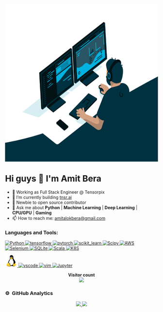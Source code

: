 <p align="center">

   <img align="center" alt="GIF" src="https://github.com/manojuppala/manojuppala/blob/master/assets/code.gif?raw=true" width="750" height="520" />
  
</p>

# Hi guys 👋  I'm Amit Bera





- 🔭 Working as Full Stack Engineer @ Tensorpix
- 🌱 I’m currently building <a href="https://tnsr.ai/" target="_blank">tnsr.ai</a>
- 👯 Newbie to open source contributor
- 💬 Ask me about **Python** | **Machine Learning** | **Deep Learning** | **CPU/GPU**  | **Gaming**
- 📫 How to reach me: amitalokbera@gmail.com


<h3 align="left">Languages and Tools:</h3>
<p align="left"> 
 <a href="https://www.python.org/" target="_blank"> <img src="https://www.vectorlogo.zone/logos/python/python-icon.svg" alt="Python" width="40" height="40"/> </a>
<a href="https://www.tensorflow.org" target="_blank"> <img src="https://www.vectorlogo.zone/logos/tensorflow/tensorflow-icon.svg" alt="tensorflow" width="40" height="40"/> </a> 
<a href="https://pytorch.org/" target="_blank"> <img src="https://www.vectorlogo.zone/logos/pytorch/pytorch-icon.svg" alt="pytorch" width="40" height="40"/> </a>
<a href="https://scikit-learn.org/" target="_blank"> <img src="https://github.com/scikit-learn/scikit-learn/blob/main/doc/logos/scikit-learn-logo-thumb.png" alt="scikit_learn" width="60" height="40"/> </a>
   <a href="https://scipy.org/" target="_blank"> <img src="https://github.com/simple-icons/simple-icons/blob/master/icons/scipy.svg" alt="Scipy" width="40" height="40"/> </a>
<a href="https://aws.amazon.com/" target="_blank"> <img src="https://www.vectorlogo.zone/logos/amazon_aws/amazon_aws-icon.svg" alt="AWS" width="40" height="40"/> </a>
<a href="https://www.selenium.dev/" target="_blank"> <img src="https://github.com/detain/svg-logos/blob/master/svg/selenium-logo.svg" alt="Selenium" width="40" height="40"/> </a>
<a href="https://www.sqlite.org/index.html" target="_blank"> <img src="https://www.vectorlogo.zone/logos/sqlite/sqlite-icon.svg" alt="SQLite" width="40" height="40"/> </a>
 <a href="https://www.scala-lang.org/" target="_blank"> <img src="https://www.vectorlogo.zone/logos/scala-lang/scala-lang-icon.svg" alt="Scala" width="40" height="40"/> </a>
   <a href="https://kubernetes.io/" target="_blank"> <img src="https://www.vectorlogo.zone/logos/kubernetes/kubernetes-icon.svg" alt="K8S" width="40" height="40"/> </a>
   
  
<p align="left"> 
<a href="https://www.linux.org/" target="_blank"> <img src="https://github.com/devicons/devicon/blob/master/icons/linux/linux-original.svg" alt="linux" width="40" height="40"/> </a> 
<a href="https://code.visualstudio.com/" target="_blank"> <img src="https://www.vectorlogo.zone/logos/visualstudio_code/visualstudio_code-icon.svg" alt="vscode" width="40" height="40"/> </a> 
<a href="https://www.vim.org/" target="_blank"> <img src="https://www.vectorlogo.zone/logos/vim/vim-icon.svg" alt="vim" width="40" height="40"/> </a> 
   <a href="https://jupyter.org/" target="_blank"> <img src="https://www.vectorlogo.zone/logos/jupyter/jupyter-icon.svg" alt="Jupyter" width="40" height="40"/> </a>
   


</p>
  <p align="center"> 
  <b>Visitor count</b><br>
  <img src="https://profile-counter.glitch.me/amitalokbera/count.svg" />
     
</p>

### ⚙️ &nbsp;GitHub Analytics

<p align="center">
<a href="https://github.com/amitalokbera">
  <img height="180em" src="https://github-readme-stats-eight-theta.vercel.app/api?username=amitalokbera&show_icons=true&theme=algolia&include_all_commits=true&count_private=true"/>
  <img height="180em" src="https://github-readme-stats-eight-theta.vercel.app/api/top-langs/?username=amitalokbera&layout=compact&langs_count=8&theme=algolia"/>
</a>
</p>
